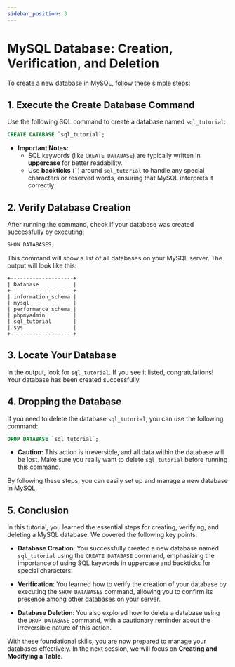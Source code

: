 ```yaml
---
sidebar_position: 3
---
```


# MySQL Database: Creation, Verification, and Deletion

To create a new database in MySQL, follow these simple steps:

## 1. **Execute the Create Database Command**

   Use the following SQL command to create a database named `sql_tutorial`:

   ```sql
   CREATE DATABASE `sql_tutorial`;
   ```

   - **Important Notes:**
     - SQL keywords (like `CREATE DATABASE`) are typically written in **uppercase** for better readability.
     - Use **backticks** (`` ` ``) around `sql_tutorial` to handle any special characters or reserved words, ensuring that MySQL interprets it correctly.

## 2. **Verify Database Creation**

   After running the command, check if your database was created successfully by executing:

   ```sql
   SHOW DATABASES;
   ```

   This command will show a list of all databases on your MySQL server. The output will look like this:

   ```
   +--------------------+
   | Database           |
   +--------------------+
   | information_schema |
   | mysql              |
   | performance_schema |
   | phpmyadmin         |
   | sql_tutorial       |
   | sys                |
   +--------------------+
   ```

## 3. **Locate Your Database**

   In the output, look for `sql_tutorial`. If you see it listed, congratulations! Your database has been created successfully.

## 4. **Dropping the Database**

   If you need to delete the database `sql_tutorial`, you can use the following command:

   ```sql
   DROP DATABASE `sql_tutorial`;
   ```

   - **Caution:** This action is irreversible, and all data within the database will be lost. Make sure you really want to delete `sql_tutorial` before running this command.

By following these steps, you can easily set up and manage a new database in MySQL.


## 5. Conclusion

In this tutorial, you learned the essential steps for creating, verifying, and deleting a MySQL database. We covered the following key points:

- **Database Creation**: You successfully created a new database named `sql_tutorial` using the `CREATE DATABASE` command, emphasizing the importance of using SQL keywords in uppercase and backticks for special characters.
  
- **Verification**: You learned how to verify the creation of your database by executing the `SHOW DATABASES` command, allowing you to confirm its presence among other databases on your server.

- **Database Deletion**: You also explored how to delete a database using the `DROP DATABASE` command, with a cautionary reminder about the irreversible nature of this action.

With these foundational skills, you are now prepared to manage your databases effectively. In the next session, we will focus on **Creating and Modifying a Table**.